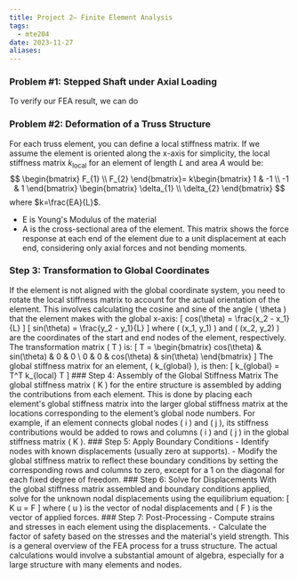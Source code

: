 ```yaml
---
title: Project 2– Finite Element Analysis
tags:
  - mte204
date: 2023-11-27
aliases:
---
```

### Problem #1: Stepped Shaft under Axial Loading


To verify our FEA result, we can do 

### Problem #2: Deformation of a Truss Structure
For each truss element, you can define a local stiffness matrix. If we assume the element is oriented along the x-axis for simplicity, the local stiffness matrix $k_{\text{local}}$​ for an element of length $L$ and area $A$ would be:
$$
\begin{bmatrix}
F_{1} \\
F_{2}
\end{bmatrix}=
k\begin{bmatrix} 1 & -1 \\ -1 & 1 \end{bmatrix}
\begin{bmatrix}
\delta_{1} \\
\delta_{2}
\end{bmatrix}
$$where $k=\frac{EA}{L}$.
- E is Young's Modulus of the material
- A is the cross-sectional area of the element. 
This matrix shows the force response at each end of the element due to a unit displacement at each end, considering only axial forces and not bending moments. 
### Step 3: Transformation to Global Coordinates 
If the element is not aligned with the global coordinate system, you need to rotate the local stiffness matrix to account for the actual orientation of the element. This involves calculating the cosine and sine of the angle \( \theta \) that the element makes with the global x-axis: \[ cos(\theta) = \frac{x_2 - x_1}{L} \] \[ sin(\theta) = \frac{y_2 - y_1}{L} \] where \( (x_1, y_1) \) and \( (x_2, y_2) \) are the coordinates of the start and end nodes of the element, respectively. The transformation matrix \( T \) is: \[ T = \begin{bmatrix} cos(\theta) & sin(\theta) & 0 & 0 \\ 0 & 0 & cos(\theta) & sin(\theta) \end{bmatrix} \] The global stiffness matrix for an element, \( k_{global} \), is then: \[ k_{global} = T^T k_{local} T \] ### Step 4: Assembly of the Global Stiffness Matrix The global stiffness matrix \( K \) for the entire structure is assembled by adding the contributions from each element. This is done by placing each element's global stiffness matrix into the larger global stiffness matrix at the locations corresponding to the element’s global node numbers. For example, if an element connects global nodes \( i \) and \( j \), its stiffness contributions would be added to rows and columns \( i \) and \( j \) in the global stiffness matrix \( K \). ### Step 5: Apply Boundary Conditions - Identify nodes with known displacements (usually zero at supports). - Modify the global stiffness matrix to reflect these boundary conditions by setting the corresponding rows and columns to zero, except for a 1 on the diagonal for each fixed degree of freedom. ### Step 6: Solve for Displacements With the global stiffness matrix assembled and boundary conditions applied, solve for the unknown nodal displacements using the equilibrium equation: \[ K u = F \] where \( u \) is the vector of nodal displacements and \( F \) is the vector of applied forces. ### Step 7: Post-Processing - Compute strains and stresses in each element using the displacements. - Calculate the factor of safety based on the stresses and the material's yield strength. This is a general overview of the FEA process for a truss structure. The actual calculations would involve a substantial amount of algebra, especially for a large structure with many elements and nodes.